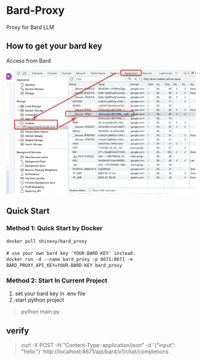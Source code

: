 # Bard-Proxy
Proxy for Bard LLM

## How to get your bard key

Access from <a ref="https://bard.google.com/">Bard</a> 

<p align="left">
  <img src="./assets/bard_key.png" width="600px" />
</p>


## Quick Start

### Method 1: Quick Start by Docker 

```commandline
docker pull shinexy/bard_proxy

# use your own bard key 'YOUR-BARD-KEY' instead.
docker run -d --name bard_proxy -p 8671:8671 -e BARD_PROXY_API_KEY=YOUR-BARD-KEY bard_proxy
```

### Method 2: Start In Current Project
1. set your bard key in .env file
2. start python project
> python main.py


## verify

> curl -X POST -H "Content-Type: application/json" -d '{"input": "hello"}' http://localhost:8671/api/bard/v1/chat/completions
